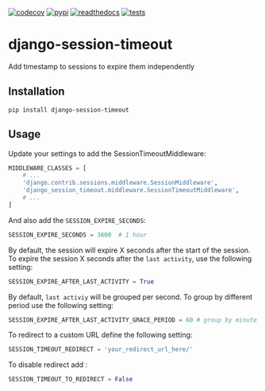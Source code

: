 <!-- start-no-pypi -->
[![codecov](https://codecov.io/gh/labd/django-session-timeout/branch/master/graph/badge.svg)](https://codecov.io/gh/labd/django-session-timeout)
[![pypi](https://img.shields.io/pypi/v/django-session-timeout.svg)](https://pypi.python.org/pypi/django-session-timeout/)
[![readthedocs](https://readthedocs.org/projects/django-session-timeout/badge/)](https://django-session-timeout.readthedocs.io/en/latest/)
[![tests](https://github.com/labd/django-session-timeout/workflows/Python%20Tests/badge.svg)](https://github.com/labd/django-session-timeout/actions)
<!-- end-no-pypi -->

# django-session-timeout

Add timestamp to sessions to expire them independently

## Installation

```shell
pip install django-session-timeout
```

## Usage

Update your settings to add the SessionTimeoutMiddleware:

```python
MIDDLEWARE_CLASSES = [
    # ...
    'django.contrib.sessions.middleware.SessionMiddleware',
    'django_session_timeout.middleware.SessionTimeoutMiddleware',
    # ...
]
```

And also add the ``SESSION_EXPIRE_SECONDS``:


```python
SESSION_EXPIRE_SECONDS = 3600  # 1 hour
```

By default, the session will expire X seconds after the start of the session.
To expire the session X seconds after the `last activity`, use the following setting:

```python
SESSION_EXPIRE_AFTER_LAST_ACTIVITY = True
```

By default, `last activiy` will be grouped per second.
To group by different period use the following setting:

```python
SESSION_EXPIRE_AFTER_LAST_ACTIVITY_GRACE_PERIOD = 60 # group by minute
```

To redirect to a custom URL define the following setting:

```python
SESSION_TIMEOUT_REDIRECT = 'your_redirect_url_here/'
```


To disable redirect add :

```python
SESSION_TIMEOUT_TO_REDIRECT = False
```
